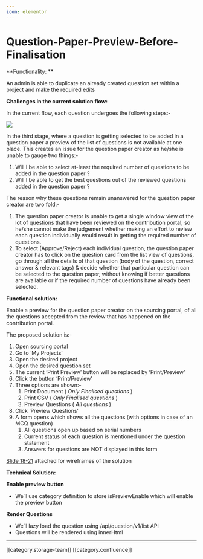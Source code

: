 ```yaml
---
icon: elementor
---
```


# Question-Paper-Preview-Before-Finalisation

\*\*Functionality: \*\*

An admin is able to duplicate an already created question set within a project and make the required edits

**Challenges in the current solution flow:**

In the current flow, each question undergoes the following steps:-&#x20;

![](../../../../../.gitbook/assets/u5\_ggJle3d3l4nYFTNvkyrMdr\_VcxRvxbFqh01MTV6AE3igmKMDspZJNK8ixgYA4fK-4KDHjVaNAy6jkt\_juzHGyCRaLi0-YVaqUju0yE8KOiGaO3JR7QmWge3oo7mNT512y3Pfu0OevKonJ1q4)

In the third stage, where a question is getting selected to be added in a question paper a preview of the list of questions is not available at one place. This creates an issue for the question paper creator as he/she is unable to gauge two things:-

1. Will I be able to select at-least the required number of questions to be added in the question paper ?
2. Will I be able to get the best questions out of the reviewed questions added in the question paper ?

The reason why these questions remain unanswered for the question paper creator are two fold:-

1. The question paper creator is unable to get a single window view of the lot of questions that have been reviewed on the contribution portal, so he/she cannot make the judgement whether making an effort to review each question individually would result in getting the required number of questions.
2. To select (Approve/Reject) each individual question, the question paper creator has to click on the question card from the list view of questions, go through all the details of that question (body of the question, correct answer & relevant tags) & decide whether that particular question can be selected to the question paper, without knowing if better questions are available or if the required number of questions have already been selected.

**Functional solution:**

Enable a preview for the question paper creator on the sourcing portal, of all the questions accepted from the review that has happened on the contribution portal.

The proposed solution is:-

1. Open sourcing portal
2. Go to ‘My Projects’
3. Open the desired project
4. Open the desired question set
5. The current ‘Print Preview’ button will be replaced by ‘Print/Preview’
6. Click the button ‘Print/Preview’
7. Three options are shown:-
   1. Print Document ( _Only Finalised questions_ )
   2. Print CSV ( _Only Finalised questions_ )
   3. Preview Questions ( _All questions_ )
8. Click ‘Preview Questions’&#x20;
9. A form opens which shows all the questions (with options in case of an MCQ question)&#x20;
   1. All questions open up based on serial numbers
   2. Current status of each question is mentioned under the question statement
   3. Answers for questions are NOT displayed in this form

[Slide 18-21](https://docs.google.com/presentation/d/13\_KfHUE53\_jqaGS6WBpDactC4b9KK7UT/edit#slide=id.p8) attached for wireframes of the solution

**Technical Solution:**

**Enable preview button**

* We’ll use category definition to store isPreviewEnable which will enable the preview button

**Render Questions**

* We’ll lazy load the question using /api/question/v1/list API
* Questions will be rendered using innerHtml

***

\[\[category.storage-team]] \[\[category.confluence]]
